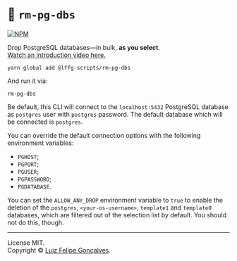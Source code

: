 # 🐘 `rm-pg-dbs`

[![NPM](https://img.shields.io/npm/v/@lffg-scripts/rm-pg-dbs.svg?logo=npm)](https://www.npmjs.com/package/@lffg-scripts/rm-pg-dbs)

Drop PostgreSQL databases—in bulk, **as you select**.  
[Watch an introduction video here.](https://www.youtube.com/watch?v=9qz3EuNMDfU)

```
yarn global add @lffg-scripts/rm-pg-dbs
```

And run it via:

```
rm-pg-dbs
```

Be default, this CLI will connect to the `localhost:5432` PostgreSQL database as `postgres` user with `postgres` password. The default database which will be connected is `postgres`.

You can override the default connection options with the following environment variables:

- `PGHOST`;
- `PGPORT`;
- `PGUSER`;
- `PGPASSWORD`;
- `PGDATABASE`.

You can set the `ALLOW_ANY_DROP` environment variable to `true` to enable the deletion of the `postgres`, `<your-os-username>`, `template1` and `template0` databases, which are filtered out of the selection list by default. You should not do this, though.

---

License MIT.  
Copyright &copy; [Luiz Felipe Gonçalves](https://luizfelipe.dev).
